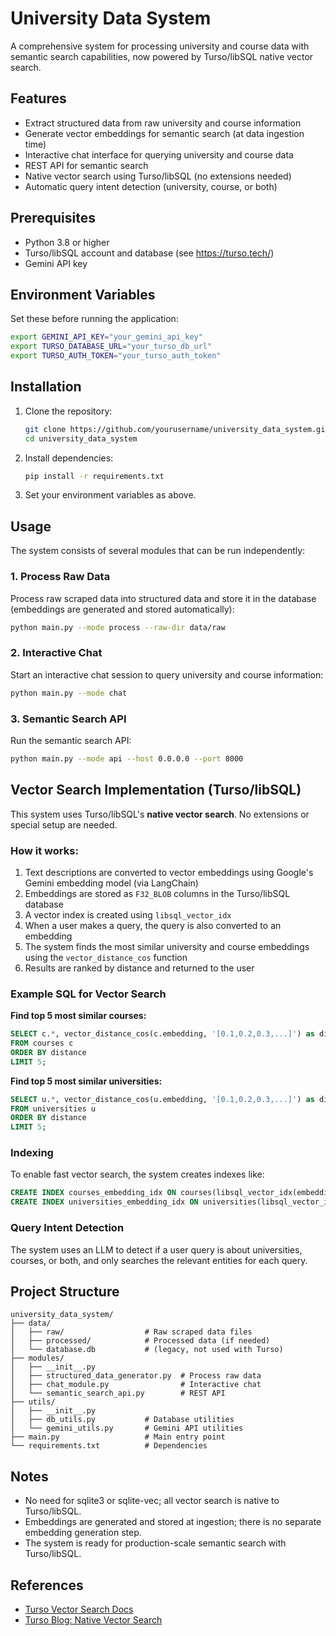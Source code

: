 # University Data System

A comprehensive system for processing university and course data with semantic search capabilities, now powered by Turso/libSQL native vector search.

## Features

- Extract structured data from raw university and course information
- Generate vector embeddings for semantic search (at data ingestion time)
- Interactive chat interface for querying university and course data
- REST API for semantic search
- Native vector search using Turso/libSQL (no extensions needed)
- Automatic query intent detection (university, course, or both)

## Prerequisites

- Python 3.8 or higher
- Turso/libSQL account and database (see https://turso.tech/)
- Gemini API key

## Environment Variables

Set these before running the application:
```bash
export GEMINI_API_KEY="your_gemini_api_key"
export TURSO_DATABASE_URL="your_turso_db_url"
export TURSO_AUTH_TOKEN="your_turso_auth_token"
```

## Installation

1. Clone the repository:
   ```bash
   git clone https://github.com/yourusername/university_data_system.git
   cd university_data_system
   ```

2. Install dependencies:
   ```bash
   pip install -r requirements.txt
   ```

3. Set your environment variables as above.

## Usage

The system consists of several modules that can be run independently:

### 1. Process Raw Data

Process raw scraped data into structured data and store it in the database (embeddings are generated and stored automatically):

```bash
python main.py --mode process --raw-dir data/raw
```

### 2. Interactive Chat

Start an interactive chat session to query university and course information:

```bash
python main.py --mode chat
```

### 3. Semantic Search API

Run the semantic search API:

```bash
python main.py --mode api --host 0.0.0.0 --port 8000
```

## Vector Search Implementation (Turso/libSQL)

This system uses Turso/libSQL's **native vector search**. No extensions or special setup are needed.

### How it works:

1. Text descriptions are converted to vector embeddings using Google's Gemini embedding model (via LangChain)
2. Embeddings are stored as `F32_BLOB` columns in the Turso/libSQL database
3. A vector index is created using `libsql_vector_idx`
4. When a user makes a query, the query is also converted to an embedding
5. The system finds the most similar university and course embeddings using the `vector_distance_cos` function
6. Results are ranked by distance and returned to the user

### Example SQL for Vector Search

**Find top 5 most similar courses:**
```sql
SELECT c.*, vector_distance_cos(c.embedding, '[0.1,0.2,0.3,...]') as distance
FROM courses c
ORDER BY distance
LIMIT 5;
```

**Find top 5 most similar universities:**
```sql
SELECT u.*, vector_distance_cos(u.embedding, '[0.1,0.2,0.3,...]') as distance
FROM universities u
ORDER BY distance
LIMIT 5;
```

### Indexing

To enable fast vector search, the system creates indexes like:
```sql
CREATE INDEX courses_embedding_idx ON courses(libsql_vector_idx(embedding));
CREATE INDEX universities_embedding_idx ON universities(libsql_vector_idx(embedding));
```

### Query Intent Detection

The system uses an LLM to detect if a user query is about universities, courses, or both, and only searches the relevant entities for each query.

## Project Structure

```
university_data_system/
├── data/
│   ├── raw/                  # Raw scraped data files
│   ├── processed/            # Processed data (if needed)
│   └── database.db           # (legacy, not used with Turso)
├── modules/
│   ├── __init__.py
│   ├── structured_data_generator.py  # Process raw data
│   ├── chat_module.py                # Interactive chat
│   └── semantic_search_api.py        # REST API
├── utils/
│   ├── __init__.py
│   ├── db_utils.py           # Database utilities
│   └── gemini_utils.py       # Gemini API utilities
├── main.py                   # Main entry point
└── requirements.txt          # Dependencies
```

## Notes
- No need for sqlite3 or sqlite-vec; all vector search is native to Turso/libSQL.
- Embeddings are generated and stored at ingestion; there is no separate embedding generation step.
- The system is ready for production-scale semantic search with Turso/libSQL.

## References
- [Turso Vector Search Docs](https://turso.tech/vector)
- [Turso Blog: Native Vector Search](https://turso.tech/blog/turso-brings-native-vector-search-to-sqlite)

